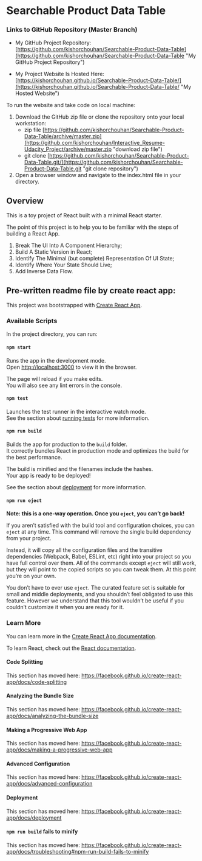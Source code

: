 # Searchable Product Data Table

### Links to GitHub Repository (Master Branch)

* My GitHub Project Repository: [https://github.com/kishorchouhan/Searchable-Product-Data-Table](https://github.com/kishorchouhan/Searchable-Product-Data-Table "My GitHub Project Repository")

* My Project Website Is Hosted Here: [https://kishorchouhan.github.io/Searchable-Product-Data-Table/](https://kishorchouhan.github.io/Searchable-Product-Data-Table/ "My Hosted Website")

To run the website and take code on local machine:

1. Download the GitHub zip file or clone the repository onto your local workstation:
	* zip file [https://github.com/kishorchouhan/Searchable-Product-Data-Table/archive/master.zip](https://github.com/kishorchouhan/Interactive_Resume-Udacity_Project/archive/master.zip "download zip file")
	* git clone [https://github.com/kishorchouhan/Searchable-Product-Data-Table.git/](https://github.com/kishorchouhan/Searchable-Product-Data-Table.git "git clone repository")
2. Open a browser window and navigate to the index.html file in your directory.


## Overview

This is a toy project of React built with a minimal React starter.

The point of this project is to help you to be familiar with the steps of building a React App.

1. Break The UI Into A Component Hierarchy;
2. Build A Static Version in React;
3. Identify The Minimal (but complete) Representation Of UI State;
4. Identify Where Your State Should Live;
5. Add Inverse Data Flow.

## Pre-written readme file by create react app:

This project was bootstrapped with [Create React App](https://github.com/facebook/create-react-app).

### Available Scripts

In the project directory, you can run:

#### `npm start`

Runs the app in the development mode.<br>
Open [http://localhost:3000](http://localhost:3000) to view it in the browser.

The page will reload if you make edits.<br>
You will also see any lint errors in the console.

#### `npm test`

Launches the test runner in the interactive watch mode.<br>
See the section about [running tests](https://facebook.github.io/create-react-app/docs/running-tests) for more information.

#### `npm run build`

Builds the app for production to the `build` folder.<br>
It correctly bundles React in production mode and optimizes the build for the best performance.

The build is minified and the filenames include the hashes.<br>
Your app is ready to be deployed!

See the section about [deployment](https://facebook.github.io/create-react-app/docs/deployment) for more information.

#### `npm run eject`

**Note: this is a one-way operation. Once you `eject`, you can’t go back!**

If you aren’t satisfied with the build tool and configuration choices, you can `eject` at any time. This command will remove the single build dependency from your project.

Instead, it will copy all the configuration files and the transitive dependencies (Webpack, Babel, ESLint, etc) right into your project so you have full control over them. All of the commands except `eject` will still work, but they will point to the copied scripts so you can tweak them. At this point you’re on your own.

You don’t have to ever use `eject`. The curated feature set is suitable for small and middle deployments, and you shouldn’t feel obligated to use this feature. However we understand that this tool wouldn’t be useful if you couldn’t customize it when you are ready for it.

### Learn More

You can learn more in the [Create React App documentation](https://facebook.github.io/create-react-app/docs/getting-started).

To learn React, check out the [React documentation](https://reactjs.org/).

#### Code Splitting

This section has moved here: https://facebook.github.io/create-react-app/docs/code-splitting

#### Analyzing the Bundle Size

This section has moved here: https://facebook.github.io/create-react-app/docs/analyzing-the-bundle-size

#### Making a Progressive Web App

This section has moved here: https://facebook.github.io/create-react-app/docs/making-a-progressive-web-app

#### Advanced Configuration

This section has moved here: https://facebook.github.io/create-react-app/docs/advanced-configuration

#### Deployment

This section has moved here: https://facebook.github.io/create-react-app/docs/deployment

#### `npm run build` fails to minify

This section has moved here: https://facebook.github.io/create-react-app/docs/troubleshooting#npm-run-build-fails-to-minify
